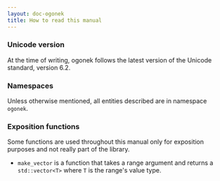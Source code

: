 ```yaml
---
layout: doc-ogonek
title: How to read this manual
---
```


### Unicode version

At the time of writing, ogonek follows the latest version of the Unicode
standard, version 6.2.

### Namespaces

Unless otherwise mentioned, all entities described are in namespace `ogonek`.

### Exposition functions

Some functions are used throughout this manual only for exposition purposes and
not really part of the library.

- `make_vector` is a function that takes a range argument and returns a
`std::vector<T>` where `T` is the range's value type.

